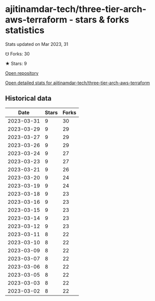 # ajitinamdar-tech/three-tier-arch-aws-terraform - stars & forks statistics

Stats updated on Mar 2023, 31

☋ Forks: 30

★ Stars: 9

[Open repository](https://github.com/ajitinamdar-tech/three-tier-arch-aws-terraform)

[Open detailed stats for ajitinamdar-tech/three-tier-arch-aws-terraform](https://reviewgithub.com/rep/ajitinamdar-tech/three-tier-arch-aws-terraform)

## Historical data
| Date | Stars | Forks |
|------|-------|-------|
| 2023-03-31 | 9 | 30 | 
| 2023-03-29 | 9 | 29 | 
| 2023-03-27 | 9 | 29 | 
| 2023-03-26 | 9 | 29 | 
| 2023-03-24 | 9 | 27 | 
| 2023-03-23 | 9 | 27 | 
| 2023-03-21 | 9 | 26 | 
| 2023-03-20 | 9 | 24 | 
| 2023-03-19 | 9 | 24 | 
| 2023-03-18 | 9 | 23 | 
| 2023-03-16 | 9 | 23 | 
| 2023-03-15 | 9 | 23 | 
| 2023-03-14 | 9 | 23 | 
| 2023-03-12 | 9 | 23 | 
| 2023-03-11 | 8 | 22 | 
| 2023-03-10 | 8 | 22 | 
| 2023-03-09 | 8 | 22 | 
| 2023-03-07 | 8 | 22 | 
| 2023-03-06 | 8 | 22 | 
| 2023-03-05 | 8 | 22 | 
| 2023-03-03 | 8 | 22 | 
| 2023-03-02 | 8 | 22 | 


